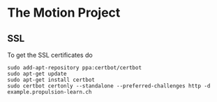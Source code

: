 # The Motion Project

## SSL
To get the SSL certificates do 
```
sudo add-apt-repository ppa:certbot/certbot
sudo apt-get update
sudo apt-get install certbot
sudo certbot certonly --standalone --preferred-challenges http -d example.propulsion-learn.ch
```
